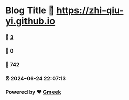 # Blog Title :link: https://zhi-qiu-yi.github.io 
### :page_facing_up: [3](https://zhi-qiu-yi.github.io/tag.html) 
### :speech_balloon: 0 
### :hibiscus: 742 
### :alarm_clock: 2024-06-24 22:07:13 
### Powered by :heart: [Gmeek](https://github.com/Meekdai/Gmeek)
